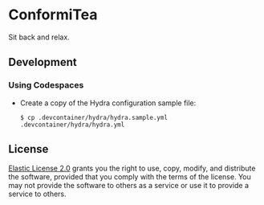 # ConformiTea

Sit back and relax.

## Development

### Using Codespaces

- Create a copy of the Hydra configuration sample file:

  `$ cp .devcontainer/hydra/hydra.sample.yml .devcontainer/hydra/hydra.yml`

## License

[Elastic License 2.0](LICENSE.md) grants you the right to use, copy, modify, and distribute the software, provided that you comply with the terms of the license. You may not provide the software to others as a service or use it to provide a service to others.
